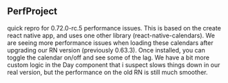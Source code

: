 ## PerfProject
quick repro for 0.72.0-rc.5 performance issues. This is based on the create react native app, and uses one other library (react-native-calendars). We are seeing more performance issues when loading these calendars after upgrading our RN version (previously 0.63.3). Once installed, you can toggle the calendar on/off and see some of the lag. We have a bit more custom logic in the Day component that i suspect slows things down in our real version, but the performance on the old RN is still much smoother.
